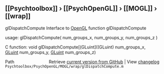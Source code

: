 ## [[Psychtoolbox]] &#8250; [[PsychOpenGL]] &#8250; [[MOGL]] &#8250; [[wrap]]

glDispatchCompute  Interface to [OpenGL](OpenGL) function glDispatchCompute  
  
usage:  glDispatchCompute( num\_groups\_x, num\_groups\_y, num\_groups\_z )  
  
C function:  void glDispatchCompute[(GLuint]((GLuint) num\_groups\_x, [GLuint](GLuint) num\_groups\_y, [GLuint](GLuint) num\_groups\_z)  




<div class="code_header" style="text-align:right;">
  <span style="float:left;">Path&nbsp;&nbsp;</span> <span class="counter">Retrieve <a href=
  "https://raw.github.com/Psychtoolbox-3/Psychtoolbox-3/beta/Psychtoolbox/PsychOpenGL/MOGL/wrap/glDispatchCompute.m">current version from GitHub</a> | View <a href=
  "https://github.com/Psychtoolbox-3/Psychtoolbox-3/commits/beta/Psychtoolbox/PsychOpenGL/MOGL/wrap/glDispatchCompute.m">changelog</a></span>
</div>
<div class="code">
  <code>Psychtoolbox/PsychOpenGL/MOGL/wrap/glDispatchCompute.m</code>
</div>


